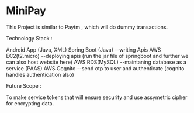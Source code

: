 # MiniPay

This Project is similar to Paytm , which will do dummy transactions.

Technology Stack :

Android App (Java, XML)
Spring Boot (Java) --writing Apis
AWS EC2(t2.micro) --deploying apis (run the jar file of springboot and further we can also host website here)
AWS RDS(MySQL) --maintaning database as a service (PAAS)
AWS Cognito --send otp to user and authenticate (cognito handles authentication also)


Future Scope :

To make service tokens that will ensure security and use assymetric cipher for encrypting data.
